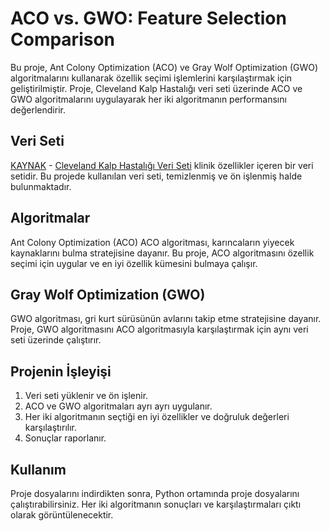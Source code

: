 # ACO vs. GWO: Feature Selection Comparison
Bu proje, Ant Colony Optimization (ACO) ve Gray Wolf Optimization (GWO) algoritmalarını kullanarak özellik seçimi işlemlerini karşılaştırmak için geliştirilmiştir. Proje, Cleveland Kalp Hastalığı veri seti üzerinde ACO ve GWO algoritmalarını uygulayarak her iki algoritmanın performansını değerlendirir.

## Veri Seti
[KAYNAK](https://archive.ics.uci.edu/dataset/45/heart+disease) - [Cleveland Kalp Hastalığı Veri Seti](https://archive.ics.uci.edu/ml/machine-learning-databases/heart-disease/processed.cleveland.data) klinik özellikler içeren bir veri setidir. Bu projede kullanılan veri seti, temizlenmiş ve ön işlenmiş halde bulunmaktadır.

## Algoritmalar
Ant Colony Optimization (ACO)
ACO algoritması, karıncaların yiyecek kaynaklarını bulma stratejisine dayanır. Bu proje, ACO algoritmasını özellik seçimi için uygular ve en iyi özellik kümesini bulmaya çalışır.

## Gray Wolf Optimization (GWO)
GWO algoritması, gri kurt sürüsünün avlarını takip etme stratejisine dayanır. Proje, GWO algoritmasını ACO algoritmasıyla karşılaştırmak için aynı veri seti üzerinde çalıştırır.

## Projenin İşleyişi
1. Veri seti yüklenir ve ön işlenir.
2. ACO ve GWO algoritmaları ayrı ayrı uygulanır.
3. Her iki algoritmanın seçtiği en iyi özellikler ve doğruluk değerleri karşılaştırılır.
4. Sonuçlar raporlanır.

## Kullanım
Proje dosyalarını indirdikten sonra, Python ortamında proje dosyalarını çalıştırabilirsiniz. Her iki algoritmanın sonuçları ve karşılaştırmaları çıktı olarak görüntülenecektir.

